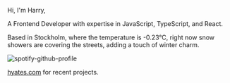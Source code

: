 Hi, I'm Harry,

A Frontend Developer with expertise in JavaScript, TypeScript, and React.

<!-- WEATHER_START -->
Based in Stockholm, where the temperature is -0.23°C, right now snow showers are covering the streets, adding a touch of winter charm.
<!-- WEATHER_END -->

<p align="left">
  <a>
    <img src="https://spotify-github-profile.vercel.app/api/view?uid=bigbello&cover_image=true&theme=natemoo-re&show_offline=true&background_color=121212&interchange=false&bar_color=53b14f&bar_color_cover=false" alt="spotify-github-profile">
  </a>
</p>

[hyates.com](http://hyates.com) for recent projects.




